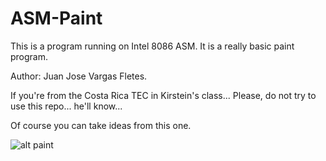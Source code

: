# ASM-Paint
This is a program running on Intel 8086 ASM. It is a really basic paint program.

Author: Juan Jose Vargas Fletes.

If you're from the Costa Rica TEC in Kirstein's class... Please, do not try to use this repo... he'll know...

Of course you can take ideas from this one.

![alt paint](https://i.imgur.com/t0Di0e9.png)
